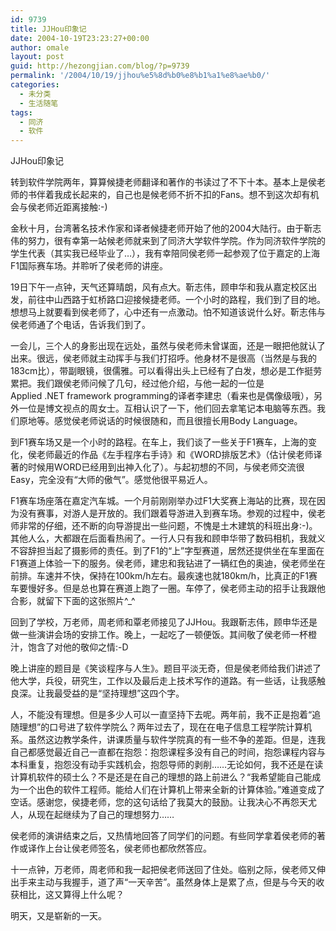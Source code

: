 ```yaml
---
id: 9739
title: JJHou印象记
date: 2004-10-19T23:23:27+00:00
author: omale
layout: post
guid: http://hezongjian.com/blog/?p=9739
permalink: '/2004/10/19/jjhou%e5%8d%b0%e8%b1%a1%e8%ae%b0/'
categories:
  - 未分类
  - 生活随笔
tags:
  - 同济
  - 软件
---
```

JJHou印象记

转到软件学院两年，算算候捷老师翻译和著作的书读过了不下十本。基本上是侯老师的书伴着我成长起来的，自己也是候老师不折不扣的Fans。想不到这次却有机会与侯老师近距离接触:-)

金秋十月，台湾著名技术作家和译者候捷老师开始了他的2004大陆行。由于靳志伟的努力，很有幸第一站候老师就来到了同济大学软件学院。作为同济软件学院的学生代表（其实我已经毕业了&#8230;），我有幸陪同侯老师一起参观了位于嘉定的上海F1国际赛车场。并聆听了侯老师的讲座。

19日下午一点钟，天气还算晴朗，风有点大。靳志伟，顾申华和我从嘉定校区出发，前往中山西路于虹桥路口迎接候捷老师。一个小时的路程，我们到了目的地。想想马上就要看到侯老师了，心中还有一点激动。怕不知道该说什么好。靳志伟与侯老师通了个电话，告诉我们到了。

一会儿，三个人的身影出现在远处，虽然与侯老师未曾谋面，还是一眼把他就认了出来。很远，侯老师就主动挥手与我们打招呼。他身材不是很高（当然是与我的183cm比），带副眼镜，很儒雅。可以看得出头上已经有了白发，想必是工作挺劳累把。我们跟侯老师问候了几句，经过他介绍，与他一起的一位是Applied&nbsp;.NET&nbsp;framework&nbsp;programming的译者李建忠（看来也是偶像级哦），另外一位是博文视点的周女士。互相认识了一下，他们回去拿笔记本电脑等东西。我们原地等。感觉侯老师说话的时候很随和，而且很擅长用Body&nbsp;Language。

到F1赛车场又是一个小时的路程。在车上，我们谈了一些关于F1赛车，上海的变化，侯老师最近的作品《左手程序右手诗》和《WORD排版艺术》（估计侯老师译著的时候用WORD已经用到出神入化了）。与起初想的不同，与侯老师交流很Easy，完全没有&ldquo;大师的傲气&rdquo;。感觉他很平易近人。

F1赛车场座落在嘉定汽车城。一个月前刚刚举办过F1大奖赛上海站的比赛，现在因为没有赛事，对游人是开放的。我们跟着导游进入到赛车场。参观的过程中，侯老师非常的仔细，还不断的向导游提出一些问题，不愧是土木建筑的科班出身:-)。其他人么，大都跟在后面看热闹了。一行人只有我和顾申华带了数码相机，我就义不容辞担当起了摄影师的责任。到了F1的&ldquo;上&rdquo;字型赛道，居然还提供坐在车里面在F1赛道上体验一下的服务。侯老师，建忠和我钻进了一辆红色的奥迪，侯老师坐在前排。车速并不快，保持在100km/h左右。最疾速也就180km/h，比真正的F1赛车要慢好多。但是总也算在赛道上跑了一圈。车停了，侯老师主动的招手让我跟他合影，就留下下面的这张照片^_^

回到了学校，万老师，周老师和覃老师接见了JJHou。我跟靳志伟，顾申华还是做一些演讲会场的安排工作。晚上，一起吃了一顿便饭。其间敬了侯老师一杯橙汁，饱含了对他的敬仰之情:-D

晚上讲座的题目是《笑谈程序与人生》。题目平淡无奇，但是侯老师给我们讲述了他大学，兵役，研究生，工作以及最后走上技术写作的道路。有一些话，让我感触良深。让我最受益的是&ldquo;坚持理想&rdquo;这四个字。

人，不能没有理想。但是多少人可以一直坚持下去呢。两年前，我不正是抱着&ldquo;追随理想&rdquo;的口号进了软件学院么？两年过去了，现在在电子信息工程学院计算机系。虽然这边教学条件，讲课质量与软件学院真的有一些不争的差距。但是，连我自己都感觉最近自己一直都在抱怨：抱怨课程多没有自己的时间，抱怨课程内容与本科重复，抱怨没有动手实践机会，抱怨导师的剥削&#8230;&#8230;无论如何，我不还是在读计算机软件的硕士么？不是还是在自己的理想的路上前进么？&ldquo;我希望能自己能成为一个出色的软件工程师。能给人们在计算机上带来全新的计算体验。&rdquo;难道变成了空话。感谢您，侯捷老师，您的这句话给了我莫大的鼓励。让我决心不再怨天尤人，从现在起继续为了自己的理想努力&hellip;&hellip;

侯老师的演讲结束之后，又热情地回答了同学们的问题。有些同学拿着侯老师的著作或译作上台让侯老师签名，侯老师也都欣然答应。

十一点钟，万老师，周老师和我一起把侯老师送回了住处。临别之际，侯老师又伸出手来主动与我握手，道了声&ldquo;一天辛苦&rdquo;。虽然身体上是累了点，但是与今天的收获相比，这又算得上什么呢？

明天，又是崭新的一天。